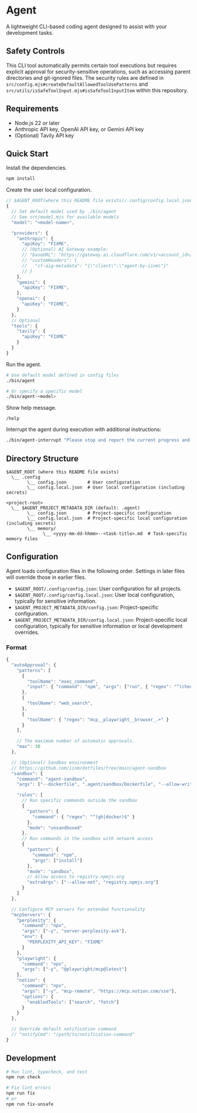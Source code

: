 # Agent

A lightweight CLI-based coding agent designed to assist with your development tasks.

## Safety Controls

This CLI tool automatically permits certain tool executions but requires explicit approval for security-sensitive operations, such as accessing parent directories and git-ignored files. The security rules are defined in `src/config.mjs#createDefaultAllowedToolUsePatterns` and `src/utils/isSafeToolInput.mjs#isSafeToolInputItem` within this repository.

## Requirements

- Node.js 22 or later
- Anthropic API key, OpenAI API key, or Gemini API key
- (Optional) Tavily API key

## Quick Start

Install the dependencies.

```sh
npm install
```

Create the user local configuration.

```js
// $AGENT_ROOT(where this README file exists)/.config/config.local.json
{
  // Set default model used by ./bin/agent
  // See src/model.mjs for available models
  "model": "<model-name>",

  "providers": {
    "anthropic": {
      "apiKey": "FIXME",
      // (Optional) AI Gateway example:
      // "baseURL": "https://gateway.ai.cloudflare.com/v1/<account_id>/<gateway_id>/anthropic",
      // "customHeaders": {
      //   "cf-aig-metadata": "{\"client\":\"agent-by-iinm\"}"
      // }
    },
    "gemini": {
      "apiKey": "FIXME",
    },
    "openai": {
      "apiKey": "FIXME",
    }
  },
  // Optional
  "tools": {
    "tavily": {
      "apiKey": "FIXME"
    }
  }
}
```

Run the agent.

```sh
# Use default model defined in config files
./bin/agent

# Or specify a specific model
./bin/agent-<model>
```

Show help message.

```
/help
```

Interrupt the agent during execution with additional instructions:

```sh
./bin/agent-interrupt "Please stop and report the current progress and status"
```

## Directory Structure

```
$AGENT_ROOT (where this README file exists)
  \__ .config
        \__ config.json        # User configuration
        \__ config.local.json  # User local configuration (including secrets)

<project-root>
  \__ $AGENT_PROJECT_METADATA_DIR (default: .agent)
        \__ config.json        # Project-specific configuration
        \__ config.local.json  # Project-specific local configuration (including secrets)
        \__ memory/
              \__ <yyyy-mm-dd-hhmm>--<task-title>.md  # Task-specific memory files
```

## Configuration

Agent loads configuration files in the following order. Settings in later files will override those in earlier files.

- `$AGENT_ROOT/.config/config.json`: User configuration for all projects.
- `$AGENT_ROOT/.config/config.local.json`: User local configuration, typically for sensitive information.
- `$AGENT_PROJECT_METADATA_DIR/config.json`: Project-specific configuration.
- `$AGENT_PROJECT_METADATA_DIR/config.local.json`: Project-specific local configuration, typically for sensitive information or local development overrides.

### Format

```js
{
  "autoApproval": {
    "patterns": [
      {
        "toolName": "exec_command",
        "input": { "command": "npm", "args": ["run", { "regex": "^(check|fix)$" }] }
      },
      {
        "toolName": "web_search",
      },
      {
        "toolName": { "regex": "mcp__playwright__browser_.+" }
      }
    ],

    // The maximum number of automatic approvals.
    "max": 30
  },

  // (Optional) Sandbox environment
  // https://github.com/iinm/dotfiles/tree/main/agent-sandbox
  "sandbox": {
    "command": "agent-sandbox",
    "args": ["--dockerfile", ".agent/sandbox/Dockerfile", "--allow-write", "--skip-build"],

    "rules": [
      // Run specific commands outside the sandbox
      {
        "pattern": {
          "command": { "regex": "^(gh|docker)$" }
        },
        "mode": "unsandboxed"
      },
      // Run commands in the sandbox with network access
      {
        "pattern": {
          "command": "npm",
          "args": ["install"]
        },
        "mode": "sandbox",
        // Allow access to registry.npmjs.org
        "extraArgs": ["--allow-net", "registry.npmjs.org"]
      }
    ]
  },

  // Configure MCP servers for extended functionality
  "mcpServers": {
    "perplexity": {
      "command": "npx",
      "args": ["-y", "server-perplexity-ask"],
      "env": {
        "PERPLEXITY_API_KEY": "FIXME"
      }
    },
    "playwright": {
      "command": "npx",
      "args": ["-y", "@playwright/mcp@latest"]
    },
    "notion": {
      "command": "npx",
      "args": ["-y", "mcp-remote", "https://mcp.notion.com/sse"],
      "options": {
        "enabledTools": ["search", "fetch"]
      }
    }
  },

  // Override default notification command
  // "notifyCmd": "/path/to/notification-command"
}
```

## Development

```sh
# Run lint, typecheck, and test
npm run check

# Fix lint errors
npm run fix
# or
npm run fix-unsafe
```
